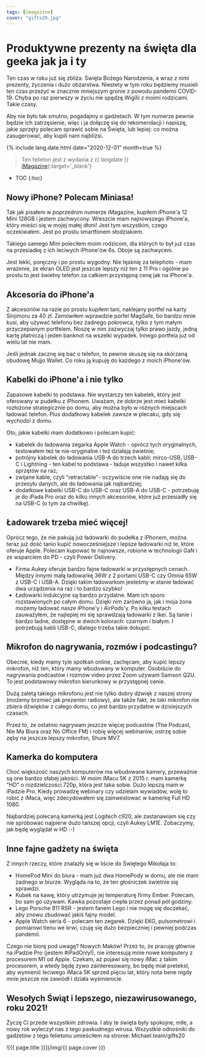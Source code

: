```yaml
---
tags: [imagazine]
cover: "gifts20.jpg"
---
```



# Produktywne prezenty na święta dla geeka jak ja i ty

Ten czas w roku już się zbliża. Święta Bożego Narodzenia, a wraz z nimi prezenty, życzenia i dużo obżarstwa. Niestety w tym roku będziemy musieli ten czas przeżyć w znacznie mniejszym gronie z powodu pandemii COVID-19. Chyba po raz pierwszy w życiu nie spędzę Wigilii z moimi rodzicami. Takie czasy.

Aby nie było tak smutno, pogadajmy o gadżetach. W tym numerze pewnie będzie ich zatrzęsienie, więc i ja dołączę się do rekomendacji i napiszę, jakie sprzęty polecam sprawić sobie na Święta, lub lepiej: co można zasugerować, aby kupili nam najbliżsi.

<!--More-->

{% include lang.date.html date="2020-12-01" month=true %}

> Ten felieton jest z wydania z {{ langdate }} [iMagazine](https://imagazine.pl){:target='_blank'}

* TOC
{:toc}

## Nowy iPhone? Polecam Miniasa!

Tak jak pisałem w poprzednim numerze iMagazine, kupiłem iPhone'a 12 Mini 128GB i jestem zachwycony. Wreszcie mam najnowszego iPhone'a, który mieści się w mojej małej dłoni! Jest tym wszystkim, czego oczekiwałem. Jest po prostu smartfonem słodziakiem.

Takiego samego Mini poleciłem moim rodzicom, dla których to był już czas na przesiadkę z ich leciwych iPhone'ów 6s. Oboje są zachwyceni.

Jest lekki, poręczny i po prostu wygodny. Nie tęsknię za telephoto - mam wrażenie, że ekran OLED jest jeszcze lepszy niż ten z 11 Pro i ogólnie po prostu to jest świetny telefon za całkiem przystępną cenę jak na iPhone'a.

## Akcesoria do iPhone'a

Z akcesoriów na razie po prostu kupiłem tani, naklejany portfel na karty Sinjimoru za 40 zł. Zamówiłem wprawdzie porfel MagSafe, bo bardzo mnie kusi, aby używać telefonu bez żadnego pokrowca, tylko z tym małym przyczepianym portfelem. Noszę w nim zazwyczaj tylko prawo jazdy, jedną kartę płatniczą i jeden banknot na wszelki wypadek. Innego portfela już od wielu lat nie mam.

Jeśli jednak zacznę się bać o telefon, to pewnie skuszę się na skórzaną obudowę Mujjo Wallet. Co roku ją kupuję do każdego z moich iPhone'ów.

## Kabelki do iPhone'a i nie tylko

Zapasowe kabelki to podstawa. Nie wystarczy ten kabelek, który jest oferowany w pudełku z iPhonem. Uważam, że dobrze jest mieć kabelki rozłożone strategicznie po domu, aby można było w różnych miejscach ładować telefon. Plus dodatkowy kabelek zawsze w plecaku, gdy się wychodzi z domu.

Oto, jakie kabelki mam dodatkowo i polecam kupić:

- kabelek do ładowania zegarka Apple Watch - oprócz tych oryginalnych, testowałem też te nie-oryginalne i też działają świetnie;
- potrójny kabelek do ładowania USB-A do trzech kabli: mirco-USB, USB-C i Lightning - ten kabel to podstawa - ładuje wszystko i nawet kilka sprzętów na raz;
- zwijane kable, czyli "retractable"- oczywiście one nie nadają się do przesyłu danych, ale do ładowania jak najbardziej;
- dodatkowe kabelki USB-C do USB-C oraz USB-A do USB-C - potrzebuję je do iPada Pro oraz do kilku innych akcesoriów, które już przesiadły się na USB-C (o tym za chwilkę).

## Ładowarek trzeba mieć więcej!

Oprócz tego, że nie pakują już ładowarki do pudełka z iPhonem, można teraz już dość tanio kupić nowocześniejsze i lepsze ładowarki niż te, które oferuje Apple. Polecam kupować te najnowsze, robione w technologii GaN i ze wsparciem do PD - czyli Power Delivery.

- Firma Aukey oferuje bardzo fajne ładowarki w przystępnych cenach. Między innymi małą ładowarkę 36W z 2 portami USB-C czy Omnia 65W z USB-C i USB-A. Dzięki takim ładowarkom jesteśmy w stanie ładować dwa urządzenia na raz i to bardzo szybko!
- Ładowarki indukcyjne są bardzo przydatne. Mam ich sporo rozstawionych po całym domu. Dzięki nim zarówno ja, jak i moja żona możemy ładować nasze iPhone'y i AirPods'y. Po kilku testach zauważyłem, że najlepiej mi się sprawdzają ładowarki z Ikei. Są tanie i bardzo ładne, dostępne w dwóch kolorach: czarnym i białym. I potrzebują kabli USB-C, dlatego trzeba takie dokupić.

## Mikrofon do nagrywania, rozmów i podcastingu?

Obecnie, kiedy mamy tyle spotkań online, zachęcam, aby kupić lepszy mikrofon, niż ten, który mamy wbudowany w komputer. Osobiście do nagrywania podcastów i rozmów video przez Zoom używam Samson Q2U. To jest podstawowy mikrofon kierunkowy w przystępnej cenie.

Dużą zaletą takiego mikrofonu jest nie tylko dobry dźwięk z naszej strony (możemy brzmieć jak prezenter radiowy), ale także fakt, że taki mikrofon nie zbiera dźwięków z całego domu, co jest bardzo przydatne w dzisiejszych czasach.

Przez to, że ostatnio nagrywam jeszcze więcej podcastów (The Podcast, Nie Ma Biura oraz No Office FM) i robię więcej webinarów, ostrzę sobie zęby na jeszcze lepszy mikrofon, Shure MV7.

## Kamerka do komputera

Choć większość naszych komputerów ma wbudowane kamery, przeważnie są one bardzo słabej jakości. W moim iMacu 5K z 2015 r. mam kamerkę "HD" o rozdzielczości 720p, która jest taka sobie. Dużo lepszą mam w iPadzie Pro. Kiedy prowadzę webinary czy udzielam wywiadów, wolę to robić z iMaca, więc zdecydowałem się zainwestować w kamerkę Full HD 1080.

Najbardziej polecaną kamerką jest Logitech c920, ale zastanawiam się czy nie spróbować najpierw dużo tańszej opcji, czyli Aukey LM1E. Zobaczymy, jak będę wyglądał w HD :-)

## Inne fajne gadżety na święta

Z innych rzeczy, które znalazły się w liście do Świętego Mikołaja to:

- HomePod Mini do biura - mam już dwa HomePody w domu, ale nie mam żadnego w biurze. Wygląda na to, że ten głośniczek świetnie się sprawdzi.
- Kubek na kawę, który utrzymuje jej temperaturę firmy Ember. Polecam, bo sam go używam. Kawka pozostaje ciepła przez ponad pół godziny.
- Lego Porsche 911 RSR - jestem fanem Lego i nie mogę się doczekać, aby znowu zbudować jakiś fajny model.
- Apple Watch seria 6 - polecam ten zegarek. Dzięki EKG, pulsometrowi i pomiarowi tlenu we krwi, czuję się dużo bezpieczniej i pewniej podczas pandemii.

Czego nie biorę pod uwagę? Nowych Maków! Przez to, że pracuję głównie na iPadzie Pro (jestem #iPadOnly!), nie interesują mnie nowe komputery z procesorem M1 od Apple. Czekam, aż pojawi się nowy iMac z takim procesorem, a wtedy będę żywo zainteresowany, bo będę miał pretekst, aby wymienić leciwego iMaca 5K sprzed pięciu lat, który nota bene nigdy mnie jeszcze nie zawiódł i działa wyśmienicie.

## Wesołych Świąt i lepszego, niezawirusowanego, roku 2021!

Życzę Ci przede wszystkim zdrowia. I aby te święta były spokojne, miłe, a nowy rok wyleczył nas z tego paskudnego wirusa. Wszystkie odnośniki do gadżetów z tego felietonu umieściłem na stronie: Michael.team/gifts20


![{{ page.title }}](/img/{{ page.cover }})

[n]: https://michael.gratis/nozbe_pl